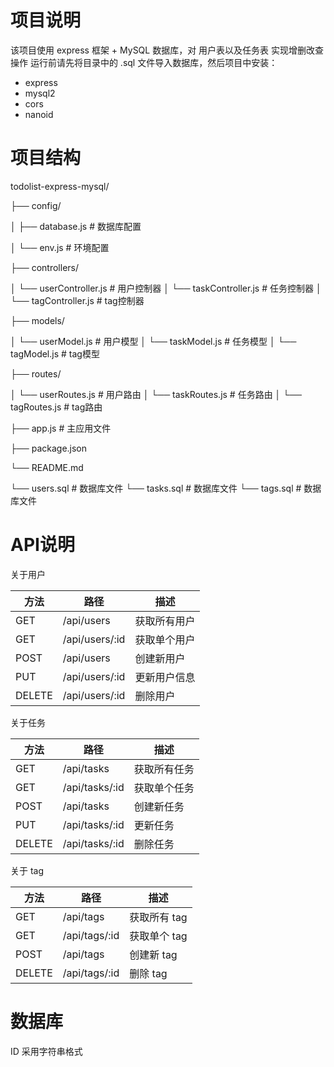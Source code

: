 # 项目说明

该项目使用 express 框架 + MySQL 数据库，对 用户表以及任务表 实现增删改查操作
运行前请先将目录中的 .sql 文件导入数据库，然后项目中安装：
- express
- mysql2
- cors
- nanoid

# 项目结构

todolist-express-mysql/

├── config/

│  ├── database.js             # 数据库配置

│  └── env.js                  # 环境配置

├── controllers/

│  └── userController.js   # 用户控制器
│  └── taskController.js   # 任务控制器
│  └── tagController.js    # tag控制器

├── models/

│  └── userModel.js          # 用户模型
│  └── taskModel.js          # 任务模型
│  └── tagModel.js           # tag模型

├── routes/

│  └── userRoutes.js        # 用户路由
│  └── taskRoutes.js        # 任务路由
│  └── tagRoutes.js         # tag路由

├── app.js                  # 主应用文件

├── package.json

└── README.md

└── users.sql               # 数据库文件
└── tasks.sql               # 数据库文件
└── tags.sql                # 数据库文件

# API说明

关于用户

| 方法   | 路径           | 描述         |
| ------ | -------------- | ------------ |
| GET    | /api/users     | 获取所有用户 |
| GET    | /api/users/:id | 获取单个用户 |
| POST   | /api/users     | 创建新用户   |
| PUT    | /api/users/:id | 更新用户信息 |
| DELETE | /api/users/:id | 删除用户     |

关于任务

| 方法   | 路径           | 描述         |
| ------ | -------------- | ------------|
| GET    | /api/tasks     | 获取所有任务 |
| GET    | /api/tasks/:id | 获取单个任务 |
| POST   | /api/tasks     | 创建新任务   |
| PUT    | /api/tasks/:id | 更新任务     |
| DELETE | /api/tasks/:id | 删除任务     |

关于 tag

| 方法   | 路径           | 描述         |
| ------ | -------------- | ------------|
| GET    | /api/tags     | 获取所有 tag |
| GET    | /api/tags/:id | 获取单个 tag |
| POST   | /api/tags     | 创建新 tag   |
| DELETE | /api/tags/:id | 删除 tag    |

# 数据库
ID 采用字符串格式
